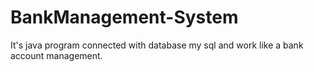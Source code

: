 # BankManagement-System
It's java program connected with database my sql and work like a bank account management.

